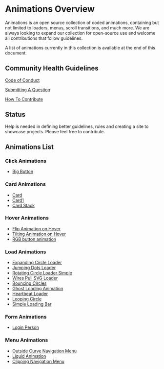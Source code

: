 # Animations Overview

Animations is an open source collection of coded animations, containing but not limited to loaders, menus, scroll transitions, and much more. We are always looking to expand our collection for open-source use and welcome all contributions that follow guidelines.

A list of animations currently in this collection is available at the end of this document.

## Community Health Guidelines

[Code of Conduct](/docs/CODE_OF_CONDUCT.md)

[Submitting A Question](/docs/SUPPORT.md)

[How To Contribute](/docs/CONTRIBUTING.md)

## Status

Help is needed in defining better guidelines, rules and creating a site to showcase projects. Please feel free to contribute.

## Animations List

### Click Animations

- [Big Button](https://animations.gq/Click%20Animations/big-button/index.html)

### Card Animations

- [Card](https://animations.gq/Card%20Animations/cards/card.html)
- [Card1](https://animations.gq/Card%20Animations/cards/Card%201/card.html)
- [Card Stack](https://animations.gq/Card%20Animations/cards_stack/card.html)


### Hover Animations

- [Flip Animation on Hover](https://animations.gq/Hover%20Animations/Flip%20Animation%20on%20Hover/index.html)
- [Tilting Animation on Hover](https://animations.gq/Hover%20Animations/Tilting%20Animation%20on%20Hover/glassmorph.html)
- [RGB button animation](https://animations.gq/Hover%20Animations/RGB%20button%20animation/index.html)

### Load Animations

- [Expanding Circle Loader](https://animations.gq/Load%20Animations/Expanding%20Circle%20Loader/index.html)
- [Jumping Dots Loader](https://animations.gq/Load%20Animations/Jumping%20Dots%20Loader/index.html)
- [Rotating Circle Loader Simple](https://animations.gq/Load%20Animations/Rotating%20Circle%20Loader%20Simple/index.html)
- [Wires Pull SVG Loader](https://animations.gq/Load%20Animations/Wires%20pull%20SVG%20loader/index.html)
- [Bouncing Circles](https://animations.gq/Load%20Animations/Bouncing%20Circles/index.html)
- [Ghost Loading Animation](https://animations.gq/Load%20Animations/Ghost%20Loading%20Animation/index.html)
- [Heartbeat Loader](https://animations.gq/Load%20Animations/Heartbeat%20Loader/index.html)
- [Looping Circle](https://animations.gq/Load%20Animations/Looping%20Circle/index.html)
- [Simple Loading Bar](https://animations.gq/Load%20Animations/Simple%20Loading%20Bar/index.html)

### Form Animations

- [Login Person](https://animations.gq/Form%20Animations/Show%20Password/index.html)

### Menu Animations
- [Outside Curve Navigation Menu](https://animations.gq/Menu%20Animations/Outside%20Curve%20Navigation%20Menu/index.html)
- [Liquid Animation](https://animations.gq/Menu%20Animations/Liquid%20Navigation%20Menu/index.html)
- [Clipping Navigation Menu](https://animations.gq/Menu%20Animations/Clipping%20Navigation%20Menu/index.html)
